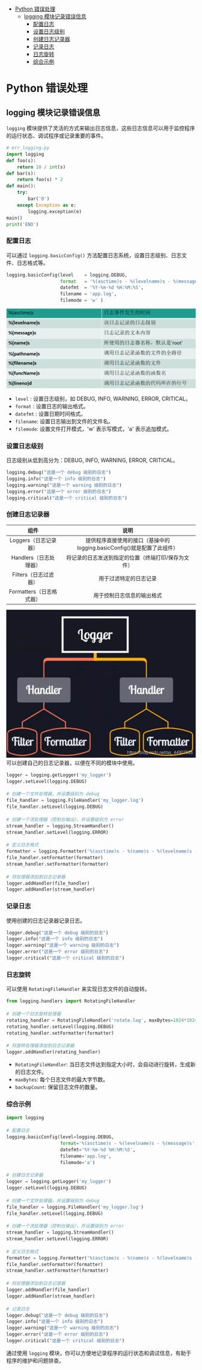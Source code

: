 <!-- @import "[TOC]" {cmd="toc" depthFrom=1 depthTo=6 orderedList=false} -->

<!-- code_chunk_output -->

- [Python 错误处理](#python错误处理)
  - [logging 模块记录错误信息](#logging模块记录错误信息)
    - [配置日志](#配置日志)
    - [设置日志级别](#设置日志级别)
    - [创建日志记录器](#创建日志记录器)
    - [记录日志](#记录日志)
    - [日志旋转](#日志旋转)
    - [综合示例](#综合示例)

<!-- /code_chunk_output -->

# Python 错误处理

## logging 模块记录错误信息

`logging` 模块提供了灵活的方式来输出日志信息，这些日志信息可以用于监控程序的运行状态、调试程序或记录重要的事件。

```py
# err_logging.py
import logging
def foo(s):
    return 10 / int(s)
def bar(s):
    return foo(s) * 2
def main():
    try:
        bar('0')
    except Exception as e:
        logging.exception(e)
main()
print('END')
```

### 配置日志

可以通过 `logging.basicConfig()` 方法配置日志系统，设置日志级别、日志文件、日志格式等。

```python
logging.basicConfig(level    = logging.DEBUG,
                    format   = '%(asctime)s - %(levelname)s - %(message)s',
                    datefmt  = '%Y-%m-%d %H:%M:%S',
                    filename = 'app.log',
                    filemode = 'w' )
```

![alt text](../Image/20200229211824788.png)

- `level` : 设置日志级别，如 DEBUG, INFO, WARNING, ERROR, CRITICAL。
- `format` : 设置日志的输出格式。
- `datefmt` : 设置日期时间格式。
- `filename`: 设置日志输出到文件的文件名。
- `filemode`: 设置文件打开模式，'w' 表示写模式，'a' 表示追加模式。

### 设置日志级别

日志级别从低到高分为：DEBUG, INFO, WARNING, ERROR, CRITICAL。

```python
logging.debug("这是一个 debug 级别的日志")
logging.info("这是一个 info 级别的日志")
logging.warning("这是一个 warning 级别的日志")
logging.error("这是一个 error 级别的日志")
logging.critical("这是一个 critical 级别的日志")
```

### 创建日志记录器

|           组件           |                                   说明                                   |
| :----------------------: | :----------------------------------------------------------------------: |
|  Loggers（日志记录器）   | 提供程序直接使用的接口（基操中的 logging.basicConfig()就是配置了此组件） |
|  Handlers（日志处理器）  |           将记录的日志发送到指定的位置（终端打印/保存为文件）            |
|  Filters（日志过滤器）   |                          用于过滤特定的日志记录                          |
| Formatters（日志格式器） |                        用于控制日志信息的输出格式                        |

![alt text](../Image/e083e6407cd84c8e872221e8ebc36e58.png)
可以创建自己的日志记录器，以便在不同的模块中使用。

```python
logger = logging.getLogger('my_logger')
logger.setLevel(logging.DEBUG)

# 创建一个文件处理器，并设置级别为 debug
file_handler = logging.FileHandler('my_logger.log')
file_handler.setLevel(logging.DEBUG)

# 创建一个流处理器（控制台输出），并设置级别为 error
stream_handler = logging.StreamHandler()
stream_handler.setLevel(logging.ERROR)

# 定义日志格式
formatter = logging.Formatter('%(asctime)s - %(name)s - %(levelname)s - %(message)s')
file_handler.setFormatter(formatter)
stream_handler.setFormatter(formatter)

# 将处理器添加到日志记录器
logger.addHandler(file_handler)
logger.addHandler(stream_handler)
```

### 记录日志

使用创建的日志记录器记录日志。

```python
logger.debug("这是一个 debug 级别的日志")
logger.info("这是一个 info 级别的日志")
logger.warning("这是一个 warning 级别的日志")
logger.error("这是一个 error 级别的日志")
logger.critical("这是一个 critical 级别的日志")
```

### 日志旋转

可以使用 `RotatingFileHandler` 来实现日志文件的自动旋转。

```python
from logging.handlers import RotatingFileHandler

# 创建一个日志旋转处理器
rotating_handler = RotatingFileHandler('rotate.log', maxBytes=1024*1024*5, backupCount=3)
rotating_handler.setLevel(logging.DEBUG)
rotating_handler.setFormatter(formatter)

# 将旋转处理器添加到日志记录器
logger.addHandler(rotating_handler)
```

- `RotatingFileHandler`: 当日志文件达到指定大小时，会自动进行旋转，生成新的日志文件。
- `maxBytes`: 每个日志文件的最大字节数。
- `backupCount`: 保留日志文件的数量。

### 综合示例

```python
import logging

# 配置日志
logging.basicConfig(level=logging.DEBUG,
                    format='%(asctime)s - %(levelname)s - %(message)s',
                    datefmt='%Y-%m-%d %H:%M:%S',
                    filename='app.log',
                    filemode='a')

# 创建日志记录器
logger = logging.getLogger('my_logger')
logger.setLevel(logging.DEBUG)

# 创建一个文件处理器，并设置级别为 debug
file_handler = logging.FileHandler('my_logger.log')
file_handler.setLevel(logging.DEBUG)

# 创建一个流处理器（控制台输出），并设置级别为 error
stream_handler = logging.StreamHandler()
stream_handler.setLevel(logging.ERROR)

# 定义日志格式
formatter = logging.Formatter('%(asctime)s - %(name)s - %(levelname)s - %(message)s')
file_handler.setFormatter(formatter)
stream_handler.setFormatter(formatter)

# 将处理器添加到日志记录器
logger.addHandler(file_handler)
logger.addHandler(stream_handler)

# 记录日志
logger.debug("这是一个 debug 级别的日志")
logger.info("这是一个 info 级别的日志")
logger.warning("这是一个 warning 级别的日志")
logger.error("这是一个 error 级别的日志")
logger.critical("这是一个 critical 级别的日志")
```

通过使用 `logging` 模块，你可以方便地记录程序的运行状态和调试信息，有助于程序的维护和问题排查。
